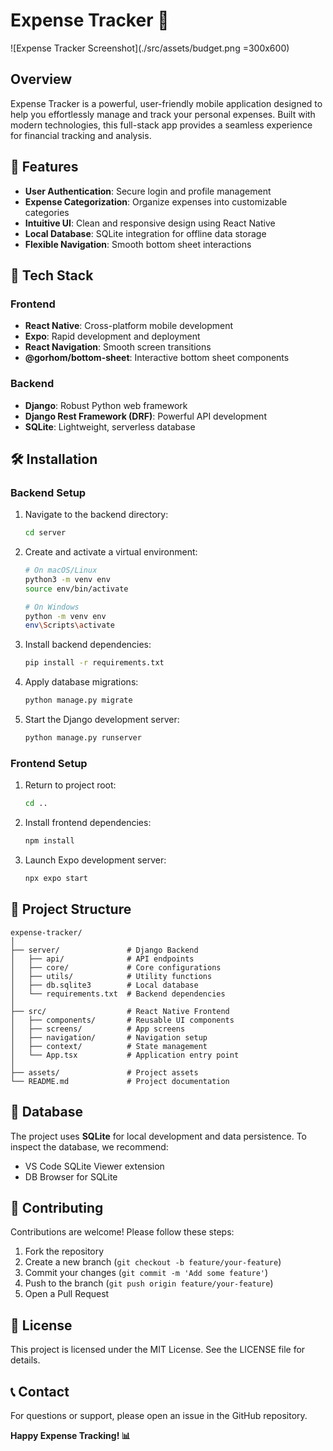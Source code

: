 # Expense Tracker 💸

![Expense Tracker Screenshot](./src/assets/budget.png =300x600)

## Overview

Expense Tracker is a powerful, user-friendly mobile application designed to help you effortlessly manage and track your personal expenses. Built with modern technologies, this full-stack app provides a seamless experience for financial tracking and analysis.

## 🌟 Features

- **User Authentication**: Secure login and profile management
- **Expense Categorization**: Organize expenses into customizable categories
- **Intuitive UI**: Clean and responsive design using React Native
- **Local Database**: SQLite integration for offline data storage
- **Flexible Navigation**: Smooth bottom sheet interactions

## 🚀 Tech Stack

### Frontend
- **React Native**: Cross-platform mobile development
- **Expo**: Rapid development and deployment
- **React Navigation**: Smooth screen transitions
- **@gorhom/bottom-sheet**: Interactive bottom sheet components

### Backend
- **Django**: Robust Python web framework
- **Django Rest Framework (DRF)**: Powerful API development
- **SQLite**: Lightweight, serverless database

## 🛠 Installation

### Backend Setup

1. Navigate to the backend directory:
   ```bash
   cd server
   ```

2. Create and activate a virtual environment:
   ```bash
   # On macOS/Linux
   python3 -m venv env
   source env/bin/activate

   # On Windows
   python -m venv env
   env\Scripts\activate
   ```

3. Install backend dependencies:
   ```bash
   pip install -r requirements.txt
   ```

4. Apply database migrations:
   ```bash
   python manage.py migrate
   ```

5. Start the Django development server:
   ```bash
   python manage.py runserver
   ```

### Frontend Setup

1. Return to project root:
   ```bash
   cd ..
   ```

2. Install frontend dependencies:
   ```bash
   npm install
   ```

3. Launch Expo development server:
   ```bash
   npx expo start
   ```

## 📂 Project Structure

```
expense-tracker/
│
├── server/               # Django Backend
│   ├── api/              # API endpoints
│   ├── core/             # Core configurations
│   ├── utils/            # Utility functions
│   ├── db.sqlite3        # Local database
│   └── requirements.txt  # Backend dependencies
│
├── src/                  # React Native Frontend
│   ├── components/       # Reusable UI components
│   ├── screens/          # App screens
│   ├── navigation/       # Navigation setup
│   ├── context/          # State management
│   └── App.tsx           # Application entry point
│
├── assets/               # Project assets
└── README.md             # Project documentation
```

## 💾 Database

The project uses **SQLite** for local development and data persistence. To inspect the database, we recommend:
- VS Code SQLite Viewer extension
- DB Browser for SQLite

## 🤝 Contributing

Contributions are welcome! Please follow these steps:
1. Fork the repository
2. Create a new branch (`git checkout -b feature/your-feature`)
3. Commit your changes (`git commit -m 'Add some feature'`)
4. Push to the branch (`git push origin feature/your-feature`)
5. Open a Pull Request

## 📄 License

This project is licensed under the MIT License. See the LICENSE file for details.

## 📞 Contact

For questions or support, please open an issue in the GitHub repository.

**Happy Expense Tracking! 📊**
